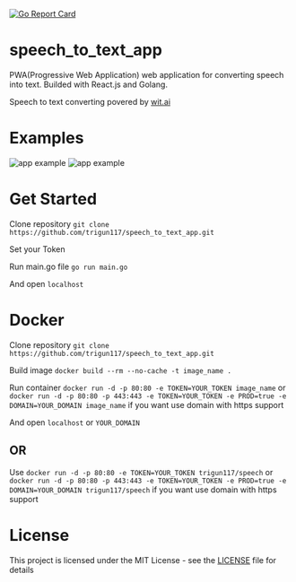 [![Go Report Card](https://goreportcard.com/badge/github.com/trigun117/speech_to_text_app)](https://goreportcard.com/report/github.com/trigun117/speech_to_text_app)
# speech_to_text_app
PWA(Progressive Web Application) web application for converting speech into text. Builded with React.js and Golang.

Speech to text converting povered by [wit.ai](https://wit.ai/)

# Examples

![app example](https://github.com/trigun117/speech_to_text_app/blob/master/image.JPG)
![app example](https://github.com/trigun117/speech_to_text_app/blob/master/image1.JPG)

# Get Started
Clone repository `git clone https://github.com/trigun117/speech_to_text_app.git`

Set your Token

Run main.go file `go run main.go`

And open `localhost`

# Docker
Clone repository `git clone https://github.com/trigun117/speech_to_text_app.git`

Build image `docker build --rm --no-cache -t image_name .`

Run container `docker run -d -p 80:80 -e TOKEN=YOUR_TOKEN image_name` or `docker run -d -p 80:80 -p 443:443 -e TOKEN=YOUR_TOKEN -e PROD=true -e DOMAIN=YOUR_DOMAIN image_name` if you want use domain with https support

And open `localhost` or `YOUR_DOMAIN`

## OR
Use `docker run -d -p 80:80 -e TOKEN=YOUR_TOKEN trigun117/speech` or `docker run -d -p 80:80 -p 443:443 -e TOKEN=YOUR_TOKEN -e PROD=true -e DOMAIN=YOUR_DOMAIN trigun117/speech` if you want use domain with https support

# License
This project is licensed under the MIT License - see the [LICENSE](LICENSE) file for details

